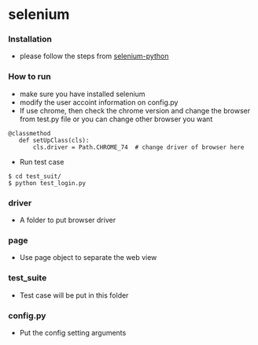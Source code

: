 # selenium

### Installation
 - please follow the steps from [selenium-python](https://selenium-python.readthedocs.io/installation.html)
 
### How to run
 - make sure you have installed selenium
 - modify the user accoint information on config.py
 - If use chrome, then check the chrome version and change the browser from test.py file or you can change other browser you want
 ```
@classmethod
    def setUpClass(cls):
        cls.driver = Path.CHROME_74  # change driver of browser here
 ```
 - Run test case
 ```
 $ cd test_suit/
 $ python test_login.py
 ```

### driver
 - A folder to put browser driver

### page
 - Use page object to separate the web view
 
### test_suite
 - Test case will be put in this folder
 
 ### config.py
  - Put the config setting arguments
